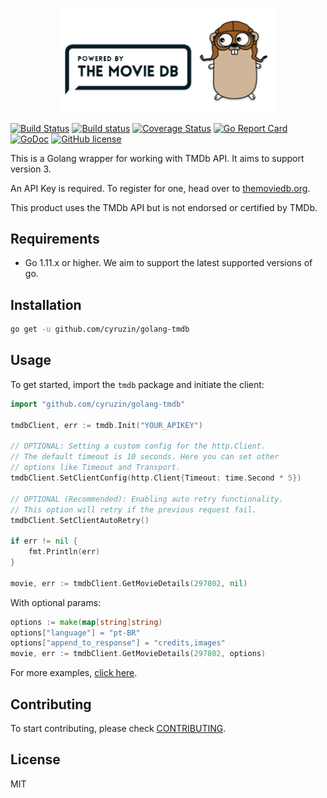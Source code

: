 <p align="center"><img src="./img/logo.png" width="350"></p>

[![Build Status](https://travis-ci.org/cyruzin/golang-tmdb.svg?branch=master)](https://travis-ci.org/cyruzin/golang-tmdb) [![Build status](https://ci.appveyor.com/api/projects/status/vv76pwj3n4jssuhh?svg=true)](https://ci.appveyor.com/project/cyruzin/golang-tmdb) [![Coverage Status](https://coveralls.io/repos/github/cyruzin/golang-tmdb/badge.svg?branch=master&service=github)](https://coveralls.io/github/cyruzin/golang-tmdb?branch=master) [![Go Report Card](https://goreportcard.com/badge/github.com/cyruzin/golang-tmdb)](https://goreportcard.com/report/github.com/cyruzin/golang-tmdb) [![GoDoc](https://godoc.org/github.com/cyruzin/golang-tmdb?status.svg)](https://godoc.org/github.com/cyruzin/golang-tmdb) [![GitHub license](https://img.shields.io/github/license/Naereen/StrapDown.js.svg)](https://github.com/Naereen/StrapDown.js/blob/master/LICENSE)

This is a Golang wrapper for working with TMDb API. It aims to support version 3. 

An API Key is required. To register for one, head over to [themoviedb.org](https://www.themoviedb.org/settings/api).

This product uses the TMDb API but is not endorsed or certified by TMDb.

## Requirements

- Go 1.11.x or higher. We aim to support the latest supported versions of go.

## Installation

```sh
go get -u github.com/cyruzin/golang-tmdb
```
## Usage

To get started, import the `tmdb` package and initiate the client:

```go
import "github.com/cyruzin/golang-tmdb"

tmdbClient, err := tmdb.Init("YOUR_APIKEY")

// OPTIONAL: Setting a custom config for the http.Client.
// The default timeout is 10 seconds. Here you can set other
// options like Timeout and Transport.
tmdbClient.SetClientConfig(http.Client{Timeout: time.Second * 5})

// OPTIONAL (Recommended): Enabling auto retry functionality.
// This option will retry if the previous request fail.
tmdbClient.SetClientAutoRetry()

if err != nil {
    fmt.Println(err)
}
    
movie, err := tmdbClient.GetMovieDetails(297802, nil)
```

With optional params:

```go
options := make(map[string]string)
options["language"] = "pt-BR"
options["append_to_response"] = "credits,images"
movie, err := tmdbClient.GetMovieDetails(297802, options)
```

For more examples, [click here](https://github.com/cyruzin/golang-tmdb/tree/master/examples).

## Contributing

To start contributing, please check [CONTRIBUTING](https://github.com/cyruzin/golang-tmdb/blob/master/CONTRIBUTING.md).

## License

MIT
